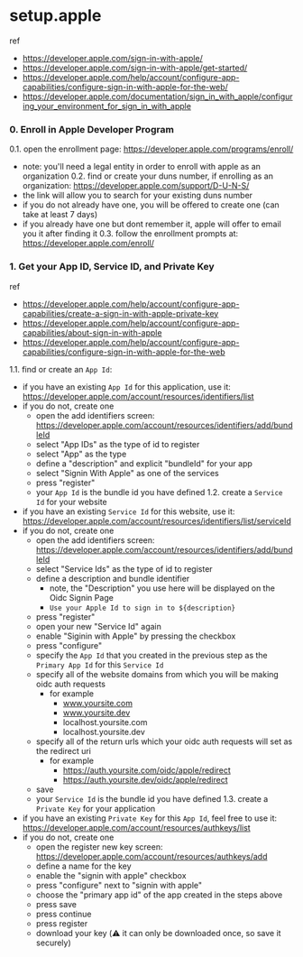 # setup.apple

ref
- https://developer.apple.com/sign-in-with-apple/
- https://developer.apple.com/sign-in-with-apple/get-started/
- https://developer.apple.com/help/account/configure-app-capabilities/configure-sign-in-with-apple-for-the-web/
- https://developer.apple.com/documentation/sign_in_with_apple/configuring_your_environment_for_sign_in_with_apple

### 0. Enroll in Apple Developer Program

0.1. open the enrollment page: https://developer.apple.com/programs/enroll/
  - note: you'll need a legal entity in order to enroll with apple as an organization
0.2. find or create your duns number, if enrolling as an organization: https://developer.apple.com/support/D-U-N-S/
  - the link will allow you to search for your existing duns number
  - if you do not already have one, you will be offered to create one (can take at least 7 days)
  - if you already have one but dont remember it, apple will offer to email you it after finding it
0.3. follow the enrollment prompts at: https://developer.apple.com/enroll/


### 1. Get your App ID, Service ID, and Private Key

ref
- https://developer.apple.com/help/account/configure-app-capabilities/create-a-sign-in-with-apple-private-key
- https://developer.apple.com/help/account/configure-app-capabilities/about-sign-in-with-apple
- https://developer.apple.com/help/account/configure-app-capabilities/configure-sign-in-with-apple-for-the-web

1.1. find or create an `App Id`:
  - if you have an existing `App Id` for this application, use it: https://developer.apple.com/account/resources/identifiers/list
  - if you do not, create one
    - open the add identifiers screen: https://developer.apple.com/account/resources/identifiers/add/bundleId
    - select "App IDs" as the type of id to register
    - select "App" as the type
    - define a "description" and explicit "bundleId" for your app
    - select "Signin With Apple" as one of the services
    - press "register"
    - your `App Id` is the bundle id you have defined
1.2. create a `Service Id` for your website
  - if you have an existing `Service Id` for this website, use it: https://developer.apple.com/account/resources/identifiers/list/serviceId
  - if you do not, create one
    - open the add identifiers screen: https://developer.apple.com/account/resources/identifiers/add/bundleId
    - select "Service Ids" as the type of id to register
    - define a description and bundle identifier
      - note, the "Description" you use here will be displayed on the Oidc Signin Page
      - `Use your Apple Id to sign in to ${description}`
    - press "register"
    - open your new "Service Id" again
    - enable "Siginin with Apple" by pressing the checkbox
    - press "configure"
    - specify the `App Id` that you created in the previous step as the `Primary App Id` for this `Service Id`
    - specify all of the website domains from which you will be making oidc auth requests
      - for example
        - www.yoursite.com
        - www.yoursite.dev
        - localhost.yoursite.com
        - localhost.yoursite.dev
    - specify all of the return urls which your oidc auth requests will set as the redirect uri
      - for example
        - https://auth.yoursite.com/oidc/apple/redirect
        - https://auth.yoursite.dev/oidc/apple/redirect
    - save
    - your `Service Id` is the bundle id you have defined
1.3. create a `Private Key` for your application
  - if you have an existing `Private Key` for this `App Id`, feel free to use it: https://developer.apple.com/account/resources/authkeys/list
  - if you do not, create one
    - open the register new key screen: https://developer.apple.com/account/resources/authkeys/add
    - define a name for the key
    - enable the "signin with apple" checkbox
    - press "configure" next to "signin with apple"
    - choose the "primary app id" of the app created in the steps above
    - press save
    - press continue
    - press register
    - download your key (⚠️ it can only be downloaded once, so save it securely)
